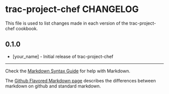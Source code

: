 trac-project-chef CHANGELOG
===========================

This file is used to list changes made in each version of the trac-project-chef cookbook.

0.1.0
-----
- [your_name] - Initial release of trac-project-chef

- - -
Check the [Markdown Syntax Guide](http://daringfireball.net/projects/markdown/syntax) for help with Markdown.

The [Github Flavored Markdown page](http://github.github.com/github-flavored-markdown/) describes the differences between markdown on github and standard markdown.
